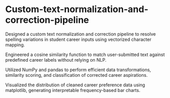 # Custom-text-normalization-and-correction-pipeline
Designed a custom text normalization and correction pipeline to resolve spelling variations in student career inputs using vectorized character mapping.

Engineered a cosine similarity function to match user-submitted text against predefined career labels without relying on NLP.

Utilized NumPy and pandas to perform efficient data transformations, similarity scoring, and classification of corrected career aspirations.

Visualized the distribution of cleaned career preference data using matplotlib, generating interpretable frequency-based bar charts.
